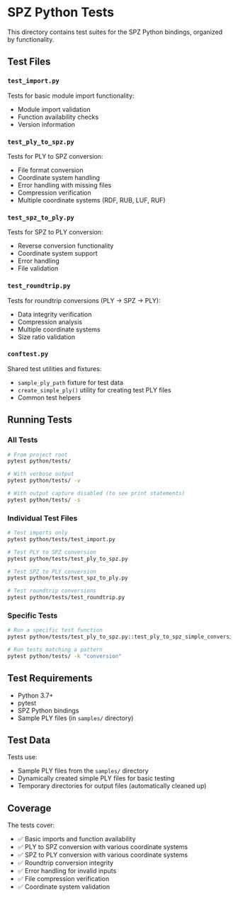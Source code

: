 # SPZ Python Tests

This directory contains test suites for the SPZ Python bindings, organized by functionality.

## Test Files

### `test_import.py`
Tests for basic module import functionality:
- Module import validation
- Function availability checks
- Version information

### `test_ply_to_spz.py`
Tests for PLY to SPZ conversion:
- File format conversion
- Coordinate system handling
- Error handling with missing files
- Compression verification
- Multiple coordinate systems (RDF, RUB, LUF, RUF)

### `test_spz_to_ply.py`
Tests for SPZ to PLY conversion:
- Reverse conversion functionality
- Coordinate system support
- Error handling
- File validation

### `test_roundtrip.py`
Tests for roundtrip conversions (PLY → SPZ → PLY):
- Data integrity verification
- Compression analysis
- Multiple coordinate systems
- Size ratio validation

### `conftest.py`
Shared test utilities and fixtures:
- `sample_ply_path` fixture for test data
- `create_simple_ply()` utility for creating test PLY files
- Common test helpers

## Running Tests

### All Tests
```bash
# From project root
pytest python/tests/

# With verbose output
pytest python/tests/ -v

# With output capture disabled (to see print statements)
pytest python/tests/ -s
```

### Individual Test Files
```bash
# Test imports only
pytest python/tests/test_import.py

# Test PLY to SPZ conversion
pytest python/tests/test_ply_to_spz.py

# Test SPZ to PLY conversion
pytest python/tests/test_spz_to_ply.py

# Test roundtrip conversions
pytest python/tests/test_roundtrip.py
```

### Specific Tests
```bash
# Run a specific test function
pytest python/tests/test_ply_to_spz.py::test_ply_to_spz_simple_conversion

# Run tests matching a pattern
pytest python/tests/ -k "conversion"
```

## Test Requirements

- Python 3.7+
- pytest
- SPZ Python bindings
- Sample PLY files (in `samples/` directory)

## Test Data

Tests use:
- Sample PLY files from the `samples/` directory
- Dynamically created simple PLY files for basic testing
- Temporary directories for output files (automatically cleaned up)

## Coverage

The tests cover:
- ✅ Basic imports and function availability
- ✅ PLY to SPZ conversion with various coordinate systems
- ✅ SPZ to PLY conversion with various coordinate systems
- ✅ Roundtrip conversion integrity
- ✅ Error handling for invalid inputs
- ✅ File compression verification
- ✅ Coordinate system validation 